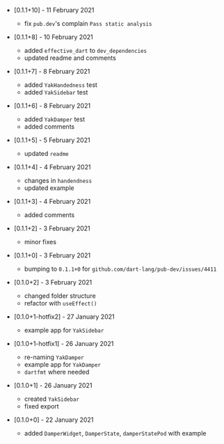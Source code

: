 * [0.1.1+10] - 11 February 2021
  - fix `pub.dev`'s complain `Pass static analysis`

* [0.1.1+8] - 10 February 2021
  - added `effective_dart` to `dev_dependencies`
  - updated readme and comments

* [0.1.1+7] - 8 February 2021
  - added  `YakHandedness` test 
  - added  `YakSidebar` test 

* [0.1.1+6] - 8 February 2021
  - added `YakDamper` test 
  - added comments

* [0.1.1+5] - 5 February 2021
  -  updated `readme`

* [0.1.1+4] - 4 February 2021
  -  changes in `handendness` 
  -  updated example

* [0.1.1+3] - 4 February 2021
  -  added comments

* [0.1.1+2] - 3 February 2021
  -  minor fixes

* [0.1.1+0] - 3 February 2021
  -  bumping to `0.1.1+0` for `github.com/dart-lang/pub-dev/issues/4411`

* [0.1.0+2] - 3 February 2021
  -  changed folder structure
  -  refactor with `useEffect()`

* [0.1.0+1-hotfix2] - 27 January 2021
  -  example app for `YakSidebar`

* [0.1.0+1-hotfix1] - 26 January 2021
  -  re-naming `YakDamper`
  -  example app for `YakDamper`
  -  `dartfmt` where needed 

* [0.1.0+1] - 26 January 2021
  -  created `YakSidebar`
  -  fixed export

* [0.1.0+0] - 22 January 2021
  -  added `DamperWidget`, `DamperState`, `damperStatePod` with example